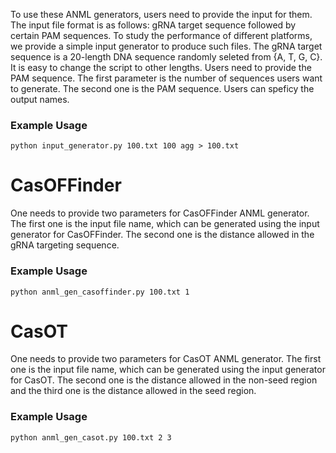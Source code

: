 To use these ANML generators, users need to provide the input for them.
The input file format is as follows: gRNA target sequence followed by certain PAM sequences.
To study the performance of different platforms, we provide a simple input generator to produce such files.
The gRNA target sequence is a 20-length DNA sequence randomly seleted from {A, T, G, C}. It is easy to change the script to other lengths.
Users need to provide the PAM sequence. 
The first parameter is the number of sequences users want to generate. The second one is the PAM sequence.
Users can speficy the output names.

### Example Usage
```
python input_generator.py 100.txt 100 agg > 100.txt
```

# CasOFFinder
One needs to provide two parameters for CasOFFinder ANML generator. The first one is the input file name, which can be generated using the input generator for CasOFFinder. The second one is the distance allowed in the gRNA targeting sequence.
### Example Usage
```
python anml_gen_casoffinder.py 100.txt 1
```

# CasOT
One needs to provide two parameters for CasOT ANML generator. The first one is the input file name, which can be generated using the input generator for CasOT. The second one is the distance allowed in the non-seed region and the third one is the distance allowed in the seed region.

### Example Usage
```
python anml_gen_casot.py 100.txt 2 3
```
